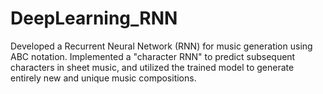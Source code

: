 # DeepLearning_RNN
Developed a Recurrent Neural Network (RNN) for music generation using ABC notation. Implemented a "character RNN" to predict subsequent characters in sheet music, and utilized the trained model to generate entirely new and unique music compositions.
